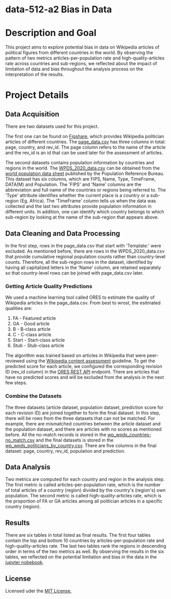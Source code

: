 # data-512-a2 Bias in Data

# Description and Goal
This project aims to explore potential bias in data on Wikipedia articles of political figures from different countries in the world. By observing the pattern of two metrics articles-per-population rate and high-quality-articles rate across countries and sub-regions, we reflected about the impact of limitation of data and bias throughout the analysis process on the interpretation of the results. 

# Project Details

## Data Acquisition
There are two datasets used for this project. 

The first one can be found on [Figshare](https://figshare.com/articles/dataset/Untitled_Item/5513449), which provides Wikipedia politician articles of different countries. The [page_data.csv](page_data.csv) has three columns in total: page, country, and rev_id. The page column refers to the name of the article and the rev_id is an id that can be used later for the assessment of articles. 

The second datasets contains population information by countries and regions in the world. The [WPDS_2020_data.csv](WPDS_2020_data.csv) can be obtained from the [world population data sheet](https://www.prb.org/international/indicator/population/table/) published by the Population Reference Bureau. This dataset has six columns, which are FIPS, Name, Type, TimeFrame, DATA(M) and Population. The 'FIPS' and 'Name' columns are the abbreviation and full name of the countries or regions being referred to. The 'Type' attribute identifies whether the current place is a country or a sub-region (Eg. Africa). The 'TimeFrame' column tells us when the data was collected and the last two attributes provide population information in different units. In addition, one can identify which country belongs to which sub-region by looking at the name of the sub-region that appears above. 

## Data Cleaning and Data Processing
In the first step, rows in the page_data.csv that start with 'Template:' were excluded. As mentioned before, there are rows in the WPDS_2020_data.csv that provide cumulative regional population counts rather than country-level counts. Therefore, all the sub-region rows in the dataset, identified by having all capitalized letters in the 'Name' column, are retained separately so that country-level rows can be joined with page_data.csv later.  

### Getting Article Quality Predictions
We used a machine learning tool called ORES to estimate the quality of Wikipedia articles in the page_data.csv. From best to wrost, the esitmated qualities are:
1.	FA - Featured article
2.	GA - Good article
3.	B - B-class article
4.	C - C-class article
5.	Start - Start-class article
6.	Stub - Stub-class article

The algorithm was trained based on articles in Wikipedia that were peer-reviewed using the [Wikipedia content assessment](https://en.wikipedia.org/wiki/Wikipedia:Content_assessment) guideline. To get the predicted score for each article, we configured the corresponding revision ID (rev_id column) in the [ORES REST API](https://ores.wikimedia.org/v3/#!/scoring/get_v3_scores_context_revid_model) endpoint. There are articles that have no predicted scores and will be excluded from the analysis in the next few steps. 

### Combine the Datasets
The three datasets (article dataset, population dataset, prediction score for each revision ID) are joined together to form the final dataset. In this step, there will be rows from the three datasets that can not be matched. For example, there are mismatched countries between the article dataset and the population dataset, and there are articles with no scores as mentioned before. All the no-match records is stored in the [wp_wpds_countries-no_match.csv](wp_wpds_countries-no_match.csv) and the final datasets is stored in the [wp_wpds_politicians_by_country.csv](wp_wpds_politicians_by_country.csv). There are five columns in the final dataset: page, country, rev_id, population and prediction. 

## Data Analysis
Two metrics are computed for each country and region in the analysis step. The first metric is called articles-per-population rate, which is the number of total articles of a country (region) divided by the country's (region's) own population. The second metric is called high-quality-articles rate, which is the proportion of FA or GA articles among all politician articles in a specific country (region). 

## Results
There are six tables in total listed as final results. The first four tables contain the top and bottom 10 countries by articles-per-population rate and high-quality-articles rate. The last two tables rank the regions in descending order in terms of the two metrics as well. By observing the results in the six tables, we reflected on the potential limitation and bias in the data in the [jupyter nobebook](hcds-a2-bias.ipynb).

## License
Licensed uder the [MIT License](LICENSE),


